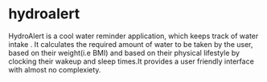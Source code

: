 # hydroalert
HydroAlert  is a cool water reminder application, which keeps  track of water intake .  It  calculates the required amount of water to be taken by the user, based  on their weight(i.e BMI) and based on their physical lifestyle by clocking their wakeup and sleep times.It provides a user friendly interface with almost no complexiety.
